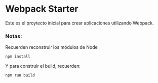 # Webpack Starter

Este es el proytecto inicial para crear aplicaciones utilizando Webpack.

### Notas:

Recuerden reconstruir los módulos de Node
````
npm install
````

Y para construir el build, recuerden:
```
npm run build
```